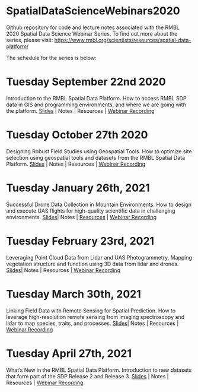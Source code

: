 # SpatialDataScienceWebinars2020
Github repository for code and lecture notes associated with the RMBL 2020 Spatial Data Science Webinar Series. To find out more about the series, please visit:
https://www.rmbl.org/scientists/resources/spatial-data-platform/

The schedule for the series is below:

# Tuesday September 22nd 2020
Introduction to the RMBL Spatial Data Platform. How to access RMBL SDP data in GIS and programming environments, and where we are going with the platform.
[Slides](https://github.com/ikb-rmbl/SpatialDataScienceWebinars2020/blob/master/Webinar1_SDP_Intro/slides/SpatialDataScienceWebinar1_SDP_Intro.pdf) | Notes | Resources | [Webinar Recording](https://youtu.be/0PdRIbA0QJM)

# Tuesday October 27th 2020 
Designing Robust Field Studies using Geospatial Tools. How to optimize site selection using geospatial tools and datasets from the RMBL Spatial Data Platform. [Slides](https://github.com/ikb-rmbl/SpatialDataScienceWebinars2020/blob/master/Webinar2_Study_Design/slides/SpatialDataScienceWebinar2_study_design.pdf) | Notes | Resources | [Webinar Recording](https://youtu.be/X5y1tj8mhZo)

# Tuesday January 26th, 2021 
Successful Drone Data Collection in Mountain Environments. How to design and execute UAS flights for high-quality scientific data in challenging environments. [Slides](https://github.com/ikb-rmbl/SpatialDataScienceWebinars2020/blob/master/Webinar3_Drone_Planning/slides/SpatialDataScienceWebinar3_drones.pdf)| Notes | [Resources](https://github.com/ikb-rmbl/SpatialDataScienceWebinars2020/tree/master/Webinar3_Drone_Planning/resources) | [Webinar Recording](https://youtu.be/Pq8btEZRCvM)

# Tuesday February 23rd, 2021 
Leveraging Point Cloud Data from Lidar and UAS Photogrammetry. Mapping vegetation structure and function using 3D data from lidar and drones. [Slides](https://github.com/ikb-rmbl/SpatialDataScienceWebinars2020/blob/master/Webinar4_Point_Clouds/slides/SpatialDataScienceWebinar4_pointclouds.pdf)| Notes | Resources | [Webinar Recording](https://youtu.be/_WN-81Z-eBE)

# Tuesday March 30th, 2021 
Linking Field Data with Remote Sensing for Spatial Prediction. How to leverage high-resolution remote sensing from imaging spectroscopy and lidar to map species, traits, and processes. [Slides](https://github.com/ikb-rmbl/SpatialDataScienceWebinars2020/blob/master/Webinar5_Spatial_Prediction/Slides/SpatialDataScienceWebinar5_spatial_prediction.pdf)| Notes | Resources | [Webinar Recording](https://youtu.be/6fUP7VrfIfM)

# Tuesday April 27th, 2021 
What’s New in the RMBL Spatial Data Platform. Introduction to new datasets that form part of the SDP Release 2 and Release 3. [Slides](https://github.com/ikb-rmbl/SpatialDataScienceWebinars2020/blob/master/Webinar6_SDP_Whats_New/slides/SpatialDataScienceWebinar6_SDP_whats_new.pdf) | Notes | Resources | [Webinar Recording](https://youtu.be/DGXOfU4ZRsU)
